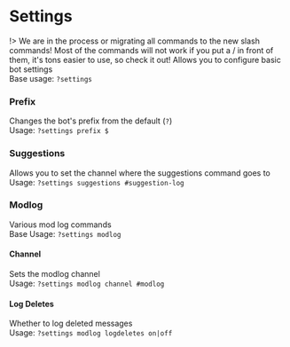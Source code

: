 # Settings
!> We are in the process or migrating all commands to the new slash commands! Most of the commands will not work if you put a / in front of them, it's tons easier to use, so check it out!
Allows you to configure basic bot settings  
Base usage: `?settings`

### Prefix

Changes the bot's prefix from the default (`?`)  
Usage: `?settings prefix $`

### Suggestions

Allows you to set the channel where the suggestions command goes to  
Usage: `?settings suggestions #suggestion-log`

### Modlog

Various mod log commands  
Base Usage: `?settings modlog`

#### Channel

Sets the modlog channel  
Usage: `?settings modlog channel #modlog`

#### Log Deletes

Whether to log deleted messages  
Usage: `?settings modlog logdeletes on|off`
